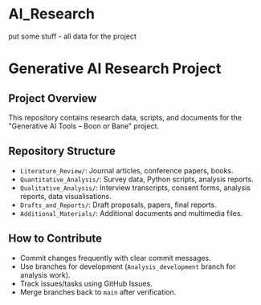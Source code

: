 # AI_Research

put some stuff - all data for the project
# Generative AI Research Project

## Project Overview
This repository contains research data, scripts, and documents for the "Generative AI Tools – Boon or Bane" project.

## Repository Structure

- `Literature_Review/`: Journal articles, conference papers, books.
- `Quantitative_Analysis/`: Survey data, Python scripts, analysis reports.
- `Qualitative_Analysis/`: Interview transcripts, consent forms, analysis reports, data visualisations.
- `Drafts_and_Reports/`: Draft proposals, papers, final reports.
- `Additional_Materials/`: Additional documents and multimedia files.

## How to Contribute

- Commit changes frequently with clear commit messages.
- Use branches for development (`Analysis_development` branch for analysis work).
- Track issues/tasks using GitHub Issues.
- Merge branches back to `main` after verification.
